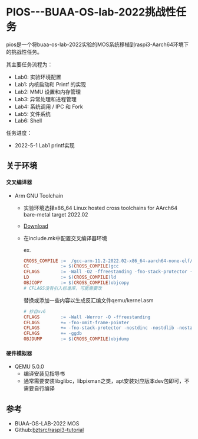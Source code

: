 # PIOS---BUAA-OS-lab-2022挑战性任务

pios是一个将buaa-os-lab-2022实验的MOS系统移植到raspi3-Aarch64环境下的挑战性任务。

其主要任务流程为：

* Lab0: 实验环境配置
* Lab1: 内核启动和 Printf 的实现
* Lab2: MMU 设置和内存管理
* Lab3: 异常处理和进程管理
* Lab4: 系统调用 / IPC 和 Fork
* Lab5: 文件系统
* Lab6: Shell

任务进度： 

* 2022-5-1 Lab1 printf实现



## 关于环境

#### 交叉编译器

* Arm GNU Toolchain
  * 实验环境选择x86_64 Linux hosted cross toolchains for AArch64 bare-metal target 2022.02
  * [Download](https://developer.arm.com/-/media/Files/downloads/gnu/11.2-2022.02/binrel/gcc-arm-11.2-2022.02-x86_64-aarch64-none-elf.tar.xz)
  * 在include.mk中配置交叉编译器环境
  
    ex.
  
    ```makefile
    CROSS_COMPILE :=  /gcc-arm-11.2-2022.02-x86_64-aarch64-none-elf/bin/aarch64-none-elf-
    CC            := $(CROSS_COMPILE)gcc
    CFLAGS        := -Wall -O2 -ffreestanding -fno-stack-protector -nostdinc -nostdlib -nostartfiles
    LD            := $(CROSS_COMPILE)ld
    OBJCOPY       := $(CROSS_COMPILE)objcopy
    # CFLAGS没有引入标准库，可能需要改
    ```

    替换或添加一些内容以生成反汇编文件qemu/kernel.asm
    ```makefile
    # 抄自xv6
    CFLAGS        := -Wall -Werror -O -ffreestanding 
    CFLAGS        += -fno-omit-frame-pointer 
    CFLAGS        += -fno-stack-protector -nostdinc -nostdlib -nostartfiles
    CFLAGS        += -ggdb
    OBJDUMP       := $(CROSS_COMPILE)objdump
    ```

#### 硬件模拟器

* QEMU 5.0.0
  * 编译安装见指导书
  * 通常需要安装libglibc，libpixman之类，apt安装对应版本dev包即可，不需要自行编译

## 参考
* BUAA-OS-LAB-2022 MOS
* Github:[bztsrc/raspi3-tutorial](https://github.com/bztsrc/raspi3-tutorial)